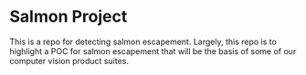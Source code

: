 # Salmon Project 

This is a repo for detecting salmon escapement. Largely, this repo is to highlight a POC for salmon escapement that will be the basis of some of our computer vision product suites. 